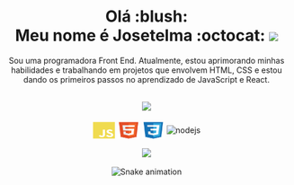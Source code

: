 <div>
  
  <h1 align="center">
    Olá  :blush: 
    <br>
    Meu nome é Josetelma :octocat:
    <a href="https://www.linkedin.com/in/edududuribeiro/"></a>
    <a href="mailto:radijosirm@gmail.com"><img src="https://img.shields.io/badge/-josetelma.radijosirm@gmail.com-D14836?style=flat-square&logo=Gmail&logoColor=white"/></a>
  </h1>
  
  <p align="center">
     Sou uma programadora Front End. Atualmente, estou aprimorando minhas habilidades e trabalhando em projetos que envolvem HTML, CSS e estou dando os primeiros passos no aprendizado de JavaScript e React.
      <br>
      <br>
  
</div>

<div align="center">
  <a href="https://github.com/josetelma">
   <img height="150em" src="https://github-readme-stats.vercel.app/api/top-langs/?username=duribeiro&theme=dracula&hide_border=false&&layout=compact"/>
  </a>
</div>

<div align="center" valign="top"><br>
 
  <img align="center" alt="Js" height="30" width="40" src="https://raw.githubusercontent.com/devicons/devicon/master/icons/javascript/javascript-plain.svg">
  <img align="center" alt="HTML" height="30" width="40" src="https://raw.githubusercontent.com/devicons/devicon/master/icons/html5/html5-original.svg">
  <img align="center" alt="CSS" height="30" width="40" src="https://raw.githubusercontent.com/devicons/devicon/master/icons/css3/css3-original.svg">
  <img align="center" alt="nodejs" height="30" width="40" src="https://cdn.worldvectorlogo.com/logos/nodejs-icon.svg">
 
</div><br>

<div align="center">
<a href="https://www.linkedin.com/in/josetelma-aparecida-de-jesus/" target="_blank"><img src="https://img.shields.io/badge/-LinkedIn-%230077B5?style=for-the-badge&logo=linkedin&logoColor=white" target="_blank"></a> 
</div>

<div align="center">

  ![Snake animation](https://github.com/danielbped/danielbped/blob/output/github-contribution-grid-snake.svg)
  
</div>

<div align="center">
 

</div>
